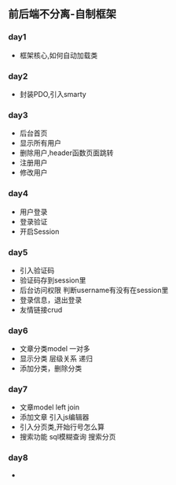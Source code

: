 ## 前后端不分离-自制框架

### day1

- 框架核心,如何自动加载类

### day2

- 封装PDO,引入smarty

### day3

- 后台首页
- 显示所有用户 
- 删除用户,header函数页面跳转
- 注册用户 
- 修改用户 

### day4

- 用户登录
- 登录验证
- 开启Session

### day5

- 引入验证码
- 验证码存到session里
- 后台访问权限 判断username有没有在session里
- 登录信息，退出登录
- 友情链接crud

### day6

- 文章分类model 一对多
- 显示分类 层级关系 递归
- 添加分类，删除分类

### day7

- 文章model left join 
- 添加文章 引入js编辑器
- 引入分页类,开始行号怎么算
- 搜索功能 sql模糊查询 搜索分页

### day8

- 